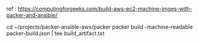 ref : https://computingforgeeks.com/build-aws-ec2-machine-imges-with-packer-and-ansible/

cd ~/projects/packer-ansible-aws/packer
packer build -machine-readable packer-build.json | tee build_artifact.txt

